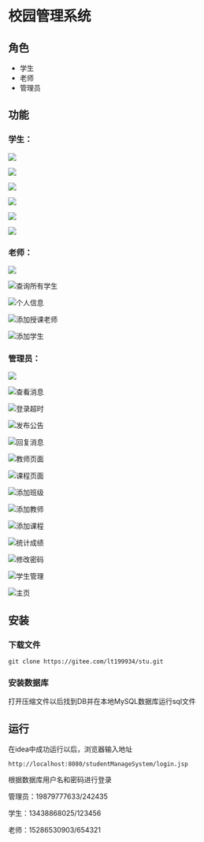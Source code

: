 # 校园管理系统
## 角色

- 学生
- 老师
- 管理员

## 功能

### 学生：

![](REDAME.assets/个人成绩.png)

![](REDAME.assets/个人信息.png)

![](REDAME.assets/修改个人信息.png)

![](REDAME.assets/修改密码.png)

![](REDAME.assets/联系管理员.png)

![](REDAME.assets/查看成绩.png)

### 老师：

![](REDAME.assets/查询成绩.png)

![查询所有学生](REDAME.assets/查询所有学生.png)

![个人信息](REDAME.assets/个人信息-1652649231158.png)

![添加授课老师](REDAME.assets/添加授课老师.png)

![添加学生](REDAME.assets/添加学生.png)

### 管理员：

![](REDAME.assets/班级页面.png)

![查看消息](REDAME.assets/查看消息.png)

![登录超时](REDAME.assets/登录超时.png)

![发布公告](REDAME.assets/发布公告.png)

![回复消息](REDAME.assets/回复消息.png)

![教师页面](REDAME.assets/教师页面.png)

![课程页面](REDAME.assets/课程页面.png)

![添加班级](REDAME.assets/添加班级.png)

![添加教师](REDAME.assets/添加教师.png)

![添加课程](REDAME.assets/添加课程.png)

![统计成绩](REDAME.assets/统计成绩.png)

![修改密码](REDAME.assets/修改密码-1652649286636.png)

![学生管理](REDAME.assets/学生管理.png)

![主页](REDAME.assets/主页.png)

## 安装

### 下载文件

```
git clone https://gitee.com/lt199934/stu.git
```

### 安装数据库

打开压缩文件以后找到DB并在本地MySQL数据库运行sql文件



## 运行

在idea中成功运行以后，浏览器输入地址

```
http://localhost:8080/studentManageSystem/login.jsp
```

根据数据库用户名和密码进行登录

管理员：19879777633/242435

学生：13438868025/123456

老师：15286530903/654321

